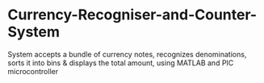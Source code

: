 # Currency-Recogniser-and-Counter-System
System accepts a bundle of currency notes, recognizes denominations, sorts it into bins &amp; displays the total amount, using MATLAB and PIC microcontroller
